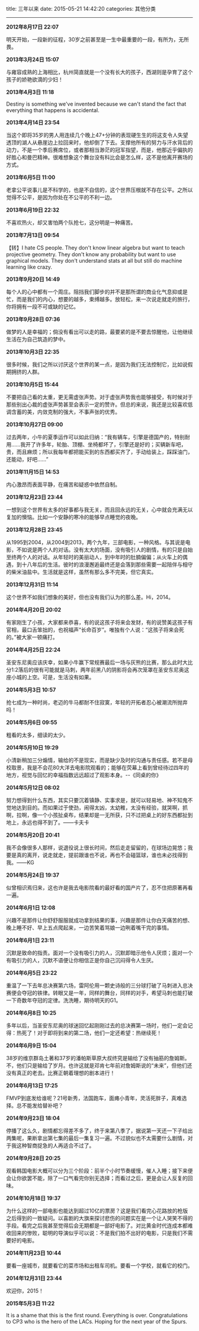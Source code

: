 title: 三年以来
date: 2015-05-21 14:42:20
categories: 其他分类

---

**2012年8月17日 22:07**

明天开始，一段新的征程，30岁之前甚至是一生中最重要的一段，有所为，无所畏。

<!--more-->

**2013年3月24日 15:07**

与雍容成熟的上海相比，杭州简直就是一个没有长大的孩子，西湖则是孕育了这个孩子的娇艳欲滴的少妇！

**2013年4月3日 11:18**

Destiny is something we've invented because we can't stand the fact that everything that happens is accidental.

**2013年4月14日 23:54**

当这个即将35岁的男人用连续几个晚上47+分钟的表现硬生生的将这支令人失望透顶的湖人从悬崖边上拉回来时，他却倒了下去。支撑他所有的努力与汗水背后的动力，不是一个季后赛席位，或者那相当渺茫的冠军指望，而是，他那近乎偏执的好胜心和曼巴精神。很难想象这个舞台没有科比会是怎么样，这不是他离开赛场的方式。

**2013年6月5日 11:00**

老拿公平说事儿是不科学的，也是不自信的，这个世界压根就不存在公平。之所以觉得不公平，是因为你处在不公平的不利一边。


**2013年6月19日 22:32**

不喜欢热火，却又害怕两个队抢七，这分明是一种痛苦。

**2013年7月13日 09:54**

【转】I hate CS people. They don't know linear algebra but want to teach projective geometry. They don't know any probability but want to use graphical models. They don't understand stats at all but still do machine learning like crazy.

**2013年9月20日 14:49**

每个人的心中都有一个周庄。阻挡我们脚步的并不是那所谓的商业化气息抑或是忙，而是我们的内心，想要的越多，束缚越多。放轻松，来一次说走就走的旅行，你将拥有一段不可或缺的记忆。

**2013年9月28日 07:36**

做梦的人是幸福的；倘没有看出可以走的路，最要紧的是不要去惊醒他，让他继续生活在为自己筑造的梦中。

**2013年10月3日 22:35**

很多时候，我们之所以讨厌这个世界的某一点，是因为我们无法控制它，比如说假期拥挤的人群。

**2013年10月5日 15:44**

不要把自己看的太重，更无需虚张声势。对于虚张声势我也能够接受，有时候对于那些别出心裁的虚张声势甚至会表示一定的赞许。但总的来说，我还是比较喜欢低调含蓄的美，内敛克制的强大，不事声张的优秀。

**2013年10月27日 09:00**

过去两年，小牛的夏季运作可以如此归纳：“我有辆车，引擎是德国产的，特别耐用……我开了许多年，轮胎、顶棚、坐椅都坏了，引擎还是好的；买辆新车吧，贵，而且麻烦；所以我每年都把能买到的东西都买齐了，手动给装上，踩踩油门，还能动，好吧……”

**2013年11月15日 14:53**

内心激昂而表面平静，在痛苦和疑惑中依然自制。

**2013年12月23日 23:44**

一想到这个世界有太多的好事都与我无关，而且回永远的无关，心中就会充满无以复加的懊恼。比如一个安静的寒冷的能够早点睡觉的夜晚。

**2013年12月28日 23:45**

从1995到2004，从2004到2013，两个九年，三部电影，一种风格。与其说是电影，不如说是两个人的对话。没有太大的场面，没有吸引人的剧情，有的只是自始至终两个人的对话。从年轻时的美丽动人，到中年时的肚腩偏偏；从火车上的偶遇，到十八年后的生活。彼时的浪漫邂逅最终还是会落到那些需要一起陪伴与相守的柴米油盐中。生活就是这样，虽然有那么多不完美，但它真实。

**2013年12月31日 11:14**

这个世界不如我们想象的美好，但也没有我们认为的那么差。Hi，2014。

**2014年4月20日 20:02**

有家刚生了小孩，大家都来恭喜，有的说这孩子将来会发财，有的说赞美这孩子有官相，最口舌笨拙的，也祝福声“长命百岁”。唯独有个人说：“这孩子将来会死的。”被大家一顿痛打。

**2014年4月25日 22:24**

圣安东尼奥应该庆幸，如果小牛赢下常规赛最后一场与灰熊的比赛，那么此时大比分1:2落后的很有可能就是马刺，两年前黑八的阴影将会再次笼罩在圣安东尼奥这座小城的上空。可是，生活没有如果。

**2014年5月3日 10:57**

抢七成为一种时尚，老迈的牛马都耐不住寂寞，年轻的开拓者忍心被潮流所抛弃吗！

**2014年5月6日 09:55**

粗看的太多，细读的太少。

**2014年5月10日 19:29**

小清新稍加三分煽情，输给的不是现实，而是缺少及时的沟通与责任感。若不是母校取景，我是不会花80大洋去电影院观看的；能够在荧幕上看到曾经待过四年的地方，视觉与回忆的幸福指数远远超过了观影本身。--《同桌的你》

**2014年5月12日 08:02**

努力想得到什么东西，其实只要沉着镇静、实事求是，就可以轻易地、神不知鬼不觉地达到目的。而如果过于使劲，闹得太凶，太幼稚，太没有经验，就哭啊，抓啊，拉啊，像一个小孩扯桌布，结果却是一无所获，只不过把桌上的好东西都扯到地上，永远也得不到了。——卡夫卡

**2014年5月20日 20:41**

我不会像很多人那样，说退役说上很长时间，然后走走留留的，在球场边晃悠；我要是真的离开，说走就走，提前跟谁也不说，再也不会碰篮球，谁也未必找得到我。——KG

**2014年5月24日 19:37**

似曾相识焉归来，这也许是我去电影院看的最好看的国产片了，忍不住把原著再看一遍。

**2014年6月1日 12:08**

兴趣不是那件让你舒舒服服就成功拿到结果的事，兴趣是那件让你白天痛苦的想、晚上睡不好、早上五点爬起来，一边苦笑着骂娘一边咧着嘴干完的事情。

**2014年6月1日 23:11**

沉默是致命的指责。面对一个没有吸引力的人，沉默即暗示他令人厌烦；面对一个有吸引力的人，沉默不语便让你相信正是你自己沉闷得令人生厌。

**2014年6月5日 23:22**

重温了一下去年总决赛第六场，雷阿伦用一颗史诗般的三分球打破了马刺进入总决赛便会夺冠的铁律。转眼又是一年，同样的舞台，同样的对手，希望马刺也能打破一下奇数年夺冠的定律。洗洗睡，期待明天的G1。

**2014年6月8日 10:25**

多年以后，当圣安东尼奥的球迷回忆起刚刚过去的总决赛第一场时，他们一定会记得：热死了！对于即将到来的第二场，他们一定还希望：热继续死！

**2014年6月9日 15:04**

38岁的维京群岛土著和37岁的潘帕斯草原大叔终究是输给了没有抽筋的詹姆斯。不，他们只是输给了岁月。也许这就是邓肯七年前对詹姆斯说的“未来”，但他们还没有真正的老去。比赛正朝着理想的剧本进行！

**2014年6月13日 17:25**

FMVP到底发给谁呢？21号新秀，法国跑车，面瘫小青年，灵活死胖子，真难选择。总不能发给替补吧？

**2014年9月23日 18:04**

停播了这么久，剧情都忘得差不多了，终于来第八季了，据说第一天还一下子给出两集呢，果断拿出第七集的最后一集复习一遍。不过貌似也不太需要什么剧情，对于我这种智商捉急的人再适合不过了。

**2014年9月28日 20:25**

观看韩国电影大概可以分为三个阶段：前半个小时节奏缓慢，催人入睡；接下来便会让你欲罢不能，除了一口气看完你别无选择；而看过之后，更是会让人反复的回味。

**2014年10月18日 19:37**

为什么这样的一部电影也能达到超过10亿的票房？这是我们看完心花路放的枪版之后得到的一致疑问。以喜剧的大旗来探讨悲伤的问题实在是一个让人哭笑不得的手段。看完之后我甚至觉得后会无期都是一部好电影了。对比黄金时代连成本都难收回来的惨败，聪明的导演似乎可以说：不是我们拍不出好的电影，只是我们不需要好的电影。

**2014年11月23日 10:44**

要看一座城市，就要看它的菜市场和出租车司机。要看一个学校，就看它的校门。

**2014年12月31日 23:44**

欢迎你，2015！

**2015年5月3日 11:22**

It is a shame that this is the first round. Everything is over. Congratulations to CP3 who is the hero of the LACs. Hoping for the next year of the Spurs.
